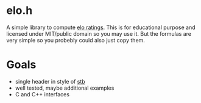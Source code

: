 # elo.h

A simple library to compute [elo ratings](.https://en.wikipedia.org/wiki/Elo_rating_system). This is for educational purpose and licensed under MIT/public domain so you may use it. But the formulas are very simple so you
probebly could also just copy them.

# Goals

- single header in style of [stb](https://github.com/nothings/stb)
- well tested, maybe additional examples
- C and C++ interfaces
